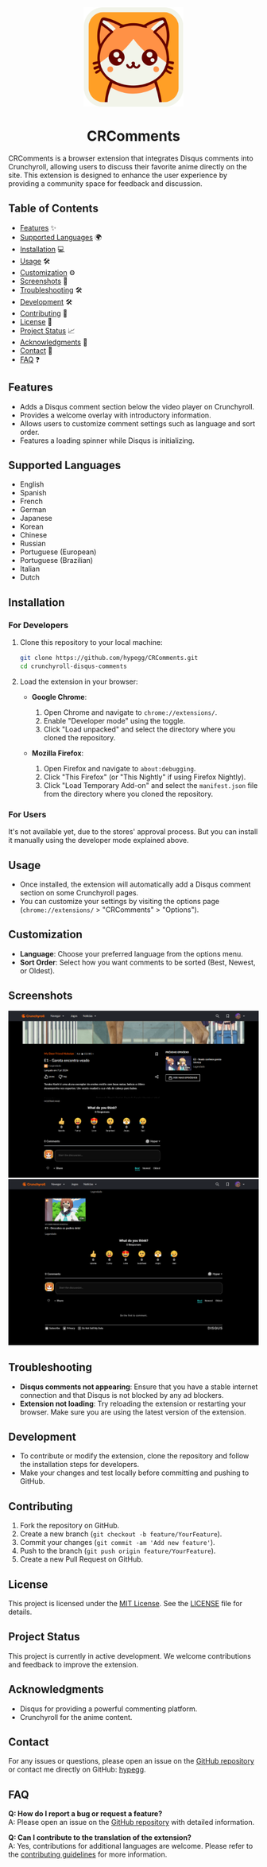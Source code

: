 <div align="center">
<img alt="CRComments" src="images/icon.png" style="width: 200px">

# CRComments
</div>

CRComments is a browser extension that integrates Disqus comments into Crunchyroll, allowing users to discuss their favorite anime directly on the site. This extension is designed to enhance the user experience by providing a community space for feedback and discussion.

## Table of Contents


- [Features](#features) ✨
- [Supported Languages](#supported-languages) 🌍
- [Installation](#installation) 💻
- [Usage](#usage) 🛠️
- [Customization](#customization) ⚙️
- [Screenshots](#screenshots) 📸
- [Troubleshooting](#troubleshooting) 🛠️
- [Development](#development) 🛠️
- [Contributing](#contributing) 🤝
- [License](#license) 📜
- [Project Status](#project-status) 📈
- [Acknowledgments](#acknowledgments) 🙏
- [Contact](#contact) 📧
- [FAQ](#faq) ❓

## Features

- Adds a Disqus comment section below the video player on Crunchyroll.
- Provides a welcome overlay with introductory information.
- Allows users to customize comment settings such as language and sort order.
- Features a loading spinner while Disqus is initializing.

## Supported Languages

- English
- Spanish
- French
- German
- Japanese
- Korean
- Chinese
- Russian
- Portuguese (European)
- Portuguese (Brazilian)
- Italian
- Dutch

## Installation

### For Developers

1. Clone this repository to your local machine:

    ```sh
    git clone https://github.com/hypegg/CRComments.git
    cd crunchyroll-disqus-comments
    ```

2. Load the extension in your browser:

   - **Google Chrome**:
     1. Open Chrome and navigate to `chrome://extensions/`.
     2. Enable "Developer mode" using the toggle.
     3. Click "Load unpacked" and select the directory where you cloned the repository.

   - **Mozilla Firefox**:
     1. Open Firefox and navigate to `about:debugging`.
     2. Click "This Firefox" (or "This Nightly" if using Firefox Nightly).
     3. Click "Load Temporary Add-on" and select the `manifest.json` file from the directory where you cloned the repository.

### For Users

It's not available yet, due to the stores' approval process. But you can install it manually using the developer mode explained above.

## Usage

- Once installed, the extension will automatically add a Disqus comment section on some Crunchyroll pages.
- You can customize your settings by visiting the options page (`chrome://extensions/` > "CRComments" > "Options").

## Customization

- **Language**: Choose your preferred language from the options menu.
- **Sort Order**: Select how you want comments to be sorted (Best, Newest, or Oldest).

## Screenshots

![CRComments in action](images/screenshot1.png)
![CRComments in action](images/screenshot2.png)

## Troubleshooting

- **Disqus comments not appearing**: Ensure that you have a stable internet connection and that Disqus is not blocked by any ad blockers.
- **Extension not loading**: Try reloading the extension or restarting your browser. Make sure you are using the latest version of the extension.

## Development

- To contribute or modify the extension, clone the repository and follow the installation steps for developers.
- Make your changes and test locally before committing and pushing to GitHub.

## Contributing

1. Fork the repository on GitHub.
2. Create a new branch (`git checkout -b feature/YourFeature`).
3. Commit your changes (`git commit -am 'Add new feature'`).
4. Push to the branch (`git push origin feature/YourFeature`).
5. Create a new Pull Request on GitHub.

## License

This project is licensed under the [MIT License](LICENSE). See the [LICENSE](LICENSE) file for details.

## Project Status

This project is currently in active development. We welcome contributions and feedback to improve the extension.

## Acknowledgments

- Disqus for providing a powerful commenting platform.
- Crunchyroll for the anime content.

## Contact

For any issues or questions, please open an issue on the [GitHub repository](https://github.com/hypegg/CRComments/issues) or contact me directly on GitHub: [hypegg](https://github.com/hypegg).

## FAQ

**Q: How do I report a bug or request a feature?**  
A: Please open an issue on the [GitHub repository](https://github.com/hypegg/CRComments/issues) with detailed information.

**Q: Can I contribute to the translation of the extension?**  
A: Yes, contributions for additional languages are welcome. Please refer to the [contributing guidelines](CONTRIBUTING.md) for more information.
